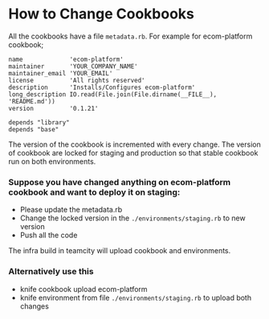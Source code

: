 # How to Change Cookbooks

All the cookbooks have a file `metadata.rb`. For example for ecom-platform cookbook;

```
name             'ecom-platform'
maintainer       'YOUR_COMPANY_NAME'
maintainer_email 'YOUR_EMAIL'
license          'All rights reserved'
description      'Installs/Configures ecom-platform'
long_description IO.read(File.join(File.dirname(__FILE__), 'README.md'))
version          '0.1.21'

depends "library"
depends "base"

```

The version of the cookbook is incremented with every change. The version of cookbook are locked for staging and production so that stable cookbook run on both environments.


### Suppose you have changed anything on ecom-platform cookbook and want to deploy it on staging:

* Please update the metadata.rb 
* Change the locked version in the `./environments/staging.rb` to new version
* Push all the code

The infra build in teamcity will upload cookbook and environments.

### Alternatively use this

* knife cookbook upload ecom-platform
* knife environment from file `./environments/staging.rb` to upload both changes
